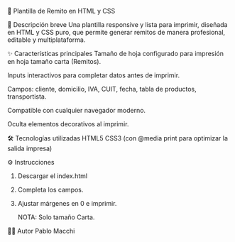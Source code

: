 📄 Plantilla de Remito en HTML y CSS

📝 Descripción breve
Una plantilla responsive y lista para imprimir, diseñada en HTML y CSS puro, que permite generar remitos de manera profesional, editable y multiplataforma.

✨ Características principales
 Tamaño de hoja configurado para impresión en hoja tamaño carta (Remitos).

 Inputs interactivos para completar datos antes de imprimir.

 Campos: cliente, domicilio, IVA, CUIT, fecha, tabla de productos, transportista.

 Compatible con cualquier navegador moderno.

 Oculta elementos decorativos al imprimir.

🛠️ Tecnologías utilizadas
HTML5
CSS3 (con @media print para optimizar la salida impresa)


⚙️ Instrucciones
1) Descargar el index.html

2) Completa los campos.

3) Ajustar márgenes en 0 e imprimir.

   NOTA: Solo tamaño Carta.

🙋‍♂️ Autor
Pablo Macchi
